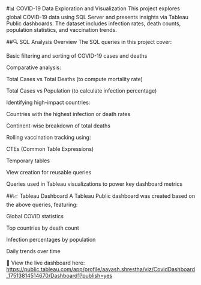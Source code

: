 #📊 COVID-19 Data Exploration and Visualization
This project explores global COVID-19 data using SQL Server and presents insights via Tableau Public dashboards. The dataset includes infection rates, death counts, population statistics, and vaccination trends.

##🔍 SQL Analysis Overview
The SQL queries in this project cover:

Basic filtering and sorting of COVID-19 cases and deaths

Comparative analysis:

Total Cases vs Total Deaths (to compute mortality rate)

Total Cases vs Population (to calculate infection percentage)

Identifying high-impact countries:

Countries with the highest infection or death rates

Continent-wise breakdown of total deaths

Rolling vaccination tracking using:

CTEs (Common Table Expressions)

Temporary tables

View creation for reusable queries

Queries used in Tableau visualizations to power key dashboard metrics

##📈 Tableau Dashboard
A Tableau Public dashboard was created based on the above queries, featuring:

Global COVID statistics

Top countries by death count

Infection percentages by population

Daily trends over time

🔗 View the live dashboard here: https://public.tableau.com/app/profile/aavash.shrestha/viz/CovidDashboard_17513814514670/Dashboard1?publish=yes
